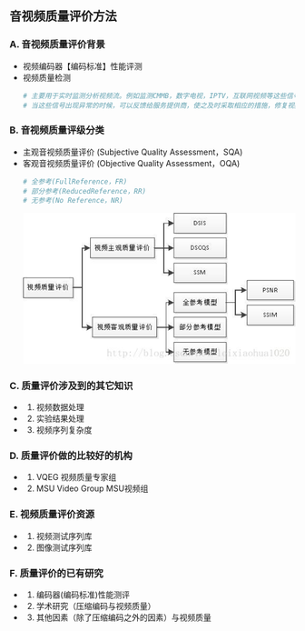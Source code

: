 ## **音视频质量评价方法**

### **A. 音视频质量评价背景**
- 视频编码器【编码标准】性能评测
- 视频质量检测
    ```sh
    # 主要用于实时监测分析视频流。例如监测CMMB，数字电视，IPTV，互联网视频等这些信号的质量。
    # 当这些信号出现异常的时候，可以反馈给服务提供商，使之及时采取相应的措施，修复视频传输过程中出现的问题。
    ```

### **B. 音视频质量评级分类**
- 主观音视频质量评价 (Subjective Quality Assessment，SQA)
- 客观音视频质量评价 (Objective Quality Assessment，OQA)
    ```sh
    # 全参考(FullReference，FR)
    # 部分参考(ReducedReference，RR)
    # 无参考(No Reference，NR)
    ```
    ![assessment](./image/Assessment.jpg)


### **C. 质量评价涉及到的其它知识**
- 1. 视频数据处理
- 2. 实验结果处理
- 3. 视频序列复杂度

### **D. 质量评价做的比较好的机构**
- 1. VQEG 视频质量专家组
- 2. MSU Video Group MSU视频组

### **E. 视频质量评价资源**
- 1. 视频测试序列库
- 2. 图像测试序列库

### **F. 质量评价的已有研究**
- 1. 编码器(编码标准)性能测评
- 2. 学术研究（压缩编码与视频质量）
- 3. 其他因素（除了压缩编码之外的因素）与视频质量


